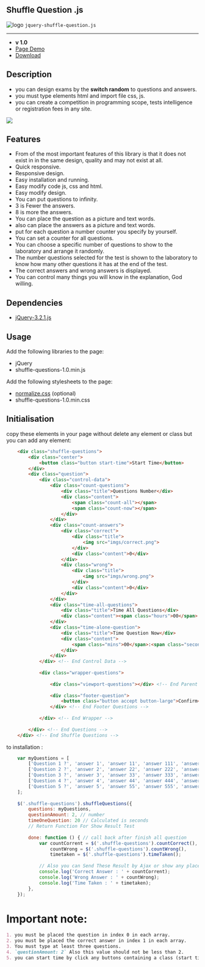 ## Shuffle Question .js
![logo](https://s25.postimg.org/nf3d1axu7/if_Button_Shuffle_72916.png "Shuffle Question") `jquery-shuffle-question.js`

---

* **v 1.0**
* [Page Demo](http://shuffle-questions.cf)
* [Download](https://github.com/Khlaed152/shuffle-questions/archive/master.zip)

## Description

* you can design exams by the **switch random** to questions and answers.
* you must type elements html and import file css, js.
* you can create a competition in programming scope, tests intelligence or registration fees in any site.

![](https://s25.postimg.org/fwygh51tb/shuffle.jpg)

## Features

* From of the most important features of this library is that it does not exist in in the same design, quality and may not exist at all.
* Quick responsive.
* Responsive design.
* Easy installation and running.
* Easy modify code js, css and html.
* Easy modify design.
* You can put questions to infinity.
* 3 is Fewer the answers.
* 8 is more the answers.
* You can place the question as a picture and text words.
* also can place the answers as a picture and text words.
* put for each question a number counter you specify by yourself.
* You can set a counter for all questions.
* You can choose a specific number of questions to show to the laboratory and arrange it randomly.
* The number questions selected for the test is shown to the laboratory to know how many other questions it has at the end of the test.
* The correct answers and wrong answers is displayed.
* You can control many things you will know in the explanation, God willing.


## Dependencies

* [jQuery-3.2.1.js](http://jquery.com/download/)

## Usage

Add the following libraries to the page:
* jQuery
* shuffle-questions-1.0.min.js

Add the following stylesheets to the page:
* [normalize.css](http://necolas.github.io/normalize.css/) (optional)
* shuffle-questions-1.0.min.css

## Initialisation

copy these elements in your page without delete any element or class but you can add any element:

```html
    <div class="shuffle-questions">
        <div class="center">
            <button class="button start-time">Start Time</button>
        </div>
        <div class="question">
            <div class="control-data">
                <div class="count-questions">
                    <div class="title">Questions Number</div>
                    <div class="content">
                        <span class="count-all"></span>
                        <span class="count-now"></span>
                    </div>
                </div>
                <div class="count-answers">
                    <div class="correct">
                        <div class="title">
                            <img src="imgs/correct.png"> 
                        </div>
                        <div class="content">0</div>
                    </div>
                    <div class="wrong">
                        <div class="title">
                            <img src="imgs/wrong.png">
                        </div>     
                        <div class="content">0</div>
                    </div>
                </div>
                <div class="time-all-questions">
                    <div class="title">Time All Questions</div>
                    <div class="content"><span class="hours">00</span>:<span class="mins">00</span>:<span class="seconds">00</span></div>
                </div>
                <div class="time-alone-question">
                    <div class="title">Time Question Now</div>
                    <div class="content">
                        <span class="mins">00</span>:<span class="seconds">00</span>
                    </div>
                </div>
            </div> <!-- End Control Data -->
            
            <div class="wrapper-questions">
               
                <div class="viewport-questions"></div> <!-- End Parent Questions -->
                
                <div class="footer-question">
                    <button class="button accept button-large">Confirm</button>
                </div> <!-- End Footer Questions -->
                
            </div> <!-- End Wrapper -->
            
        </div> <!-- End Questions -->
    </div> <!-- End Shuffle Questions -->
```

to installation : 

```js
    var myQuestions = [
        ['Question 1 ?', 'answer 1', 'answer 11', 'answer 111', 'answer 1111', 'answer 11111'],
        ['Question 2 ?', 'answer 2', 'answer 22', 'answer 222', 'answer 2222', 'answer 22222'],
        ['Question 3 ?', 'answer 3', 'answer 33', 'answer 333', 'answer 3333', 'answer 33333'],
        ['Question 4 ?', 'answer 4', 'answer 44', 'answer 444', 'answer 4444', 'answer 44444'],
        ['Question 5 ?', 'answer 5', 'answer 55', 'answer 555', 'answer 5555', 'answer 55555']
    ];
    
    $('.shuffle-questions').shuffleQuestions({
        questions: myQuestions,
        questionAmount: 2, // number
        timeOneQuestion: 20 // Calculated is seconds
        // Return Function For Show Result Test
        
        done: function () { // call back after finish all question
            var countCorrent = $('.shuffle-questions').countCorrect(),
                countWrong = $('.shuffle-questions').countWrong(),
                timetaken = $('.shuffle-questions').timeTaken();
            
            // Also you can Send These Result by Ajax or show any place you specify
            console.log('Correct Answer : ' + countCorrent);
            console.log('Wrong Answer : ' + countWrong);
            console.log('Time Taken : ' + timetaken);
        },
    });
```

# Important note:

```markdown
1. you must be placed the question in index 0 in each array.
2. you must be placed the correct answer in index 1 in each array.
3. You must type at least three questions.
4. `questionAmount: 2` Also this value should not be less than 2.
5. you can start time by click any buttons containing a class (start time) inside the large class (shuffle-questions).
```



